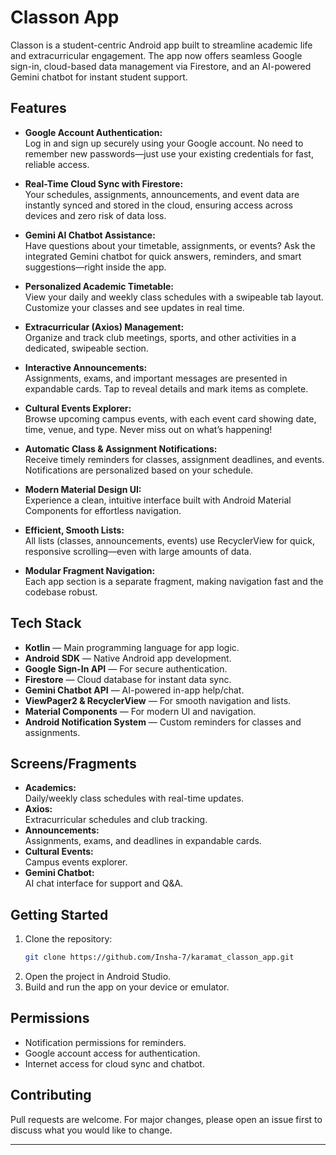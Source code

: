 # Classon App

Classon is a student-centric Android app built to streamline academic life and extracurricular engagement. The app now offers seamless Google sign-in, cloud-based data management via Firestore, and an AI-powered Gemini chatbot for instant student support.

## Features

- **Google Account Authentication:**  
  Log in and sign up securely using your Google account. No need to remember new passwords—just use your existing credentials for fast, reliable access.

- **Real-Time Cloud Sync with Firestore:**  
  Your schedules, assignments, announcements, and event data are instantly synced and stored in the cloud, ensuring access across devices and zero risk of data loss.

- **Gemini AI Chatbot Assistance:**  
  Have questions about your timetable, assignments, or events? Ask the integrated Gemini chatbot for quick answers, reminders, and smart suggestions—right inside the app.

- **Personalized Academic Timetable:**  
  View your daily and weekly class schedules with a swipeable tab layout. Customize your classes and see updates in real time.

- **Extracurricular (Axios) Management:**  
  Organize and track club meetings, sports, and other activities in a dedicated, swipeable section.

- **Interactive Announcements:**  
  Assignments, exams, and important messages are presented in expandable cards. Tap to reveal details and mark items as complete.

- **Cultural Events Explorer:**  
  Browse upcoming campus events, with each event card showing date, time, venue, and type. Never miss out on what’s happening!

- **Automatic Class & Assignment Notifications:**  
  Receive timely reminders for classes, assignment deadlines, and events. Notifications are personalized based on your schedule.

- **Modern Material Design UI:**  
  Experience a clean, intuitive interface built with Android Material Components for effortless navigation.

- **Efficient, Smooth Lists:**  
  All lists (classes, announcements, events) use RecyclerView for quick, responsive scrolling—even with large amounts of data.

- **Modular Fragment Navigation:**  
  Each app section is a separate fragment, making navigation fast and the codebase robust.

## Tech Stack

- **Kotlin** — Main programming language for app logic.
- **Android SDK** — Native Android app development.
- **Google Sign-In API** — For secure authentication.
- **Firestore** — Cloud database for instant data sync.
- **Gemini Chatbot API** — AI-powered in-app help/chat.
- **ViewPager2 & RecyclerView** — For smooth navigation and lists.
- **Material Components** — For modern UI and navigation.
- **Android Notification System** — Custom reminders for classes and assignments.

## Screens/Fragments

- **Academics:**  
  Daily/weekly class schedules with real-time updates.
- **Axios:**  
  Extracurricular schedules and club tracking.
- **Announcements:**  
  Assignments, exams, and deadlines in expandable cards.
- **Cultural Events:**  
  Campus events explorer.
- **Gemini Chatbot:**  
  AI chat interface for support and Q&A.

## Getting Started

1. Clone the repository:
    ```bash
    git clone https://github.com/Insha-7/karamat_classon_app.git
    ```
2. Open the project in Android Studio.
3. Build and run the app on your device or emulator.

## Permissions

- Notification permissions for reminders.
- Google account access for authentication.
- Internet access for cloud sync and chatbot.

## Contributing

Pull requests are welcome. For major changes, please open an issue first to discuss what you would like to change.

---
